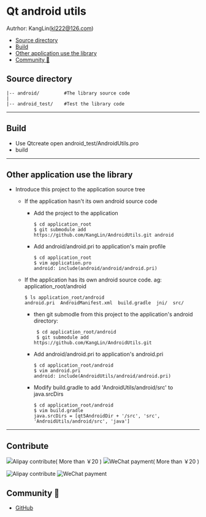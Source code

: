 # Qt android utils

Autrhor: KangLin(kl222@126.com)
<!-- toc -->

- [Source directory](#Source-directory)
- [Build](#Build)
- [Other application use the library](#Other-application-use-the-library)
- [Community :beers:](#Community-beers)

<!-- tocstop -->
## Source directory

    |-- android/         #The library source code
    |
    |-- android_test/    #Test the library code


---

## Build

+ Use Qtcreate open android_test/AndroidUtils.pro 
+ build 

---

## Other application use the library

+ Introduce this project to the application source tree
  - If the application hasn't its own android source code
    + Add the project to the application

          $ cd application_root
          $ git submodule add https://github.com/KangLin/AndroidUtils.git android

    + Add android/android.pri to application's main profile

          $ cd application_root
          $ vim application.pro
          android: include(android/android/android.pri)

  - If the application has its own android source code. ag: application_root/android

        $ ls application_root/android
        android.pri  AndroidManifest.xml  build.gradle  jni/  src/

    +  then git submodle from this project to the application's android directory:

            $ cd application_root/android  
            $ git submodule add https://github.com/KangLin/AndroidUtils.git

    + Add android/android.pri to application's android.pri

          $ cd application_root/android
          $ vim android.pri
          android: include(AndroidUtils/android/android.pri)

    + Modify  build.gradle to add 'AndroidUtils/android/src' to java.srcDirs

          $ cd application_root/android
          $ vim build.gradle
          java.srcDirs = [qt5AndroidDir + '/src', 'src', 'AndroidUtils/android/src', 'java']

---

## Contribute

![Alipay contribute( More than ￥20 )](https://raw.githubusercontent.com/KangLin/RabbitIm/master/Resource/png/zhifubao.png  "Alipay contribute( More than ￥20 )")
![WeChat payment( More than ￥20 )](https://github.com/KangLin/RabbitIm/blob/master/Resource/png/weixinpay.png "WeChat payment( More than ￥20 )")

![Alipay contribute](https://raw.githubusercontent.com/KangLin/RabbitIm/master/Resource/png/zhifubao20.png  "Alipay contribute")
![WeChat payment](https://github.com/KangLin/RabbitIm/blob/master/Resource/png/weixinpay20.png "WeChat payment")

## Community :beers:
- [GitHub](https://github.com/KangLin/AndroidUtils)
